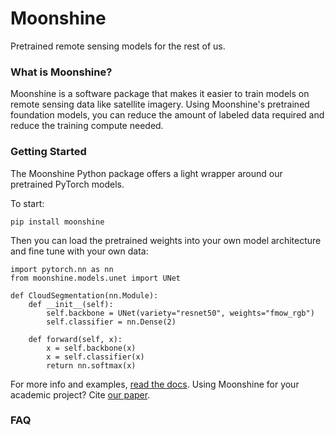 # Moonshine
Pretrained remote sensing models for the rest of us.

### What is Moonshine?
Moonshine is a software package that makes it easier to train models on remote sensing data like satellite imagery. Using Moonshine's pretrained foundation models, you can reduce the amount of labeled data required and reduce the training compute needed.

### Getting Started
The Moonshine Python package offers a light wrapper around our pretrained PyTorch models.

To start:

```
pip install moonshine
```

Then you can load the pretrained weights into your own model architecture and fine tune with your own data:

```
import pytorch.nn as nn
from moonshine.models.unet import UNet

def CloudSegmentation(nn.Module):
    def __init__(self):
        self.backbone = UNet(variety="resnet50", weights="fmow_rgb")
        self.classifier = nn.Dense(2)

    def forward(self, x):
        x = self.backbone(x)
        x = self.classifier(x)
        return nn.softmax(x)
```

For more info and examples, [read the docs](). Using Moonshine for your academic project? Cite [our paper]().

### FAQ
